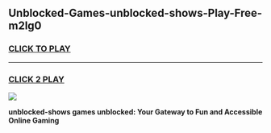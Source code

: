 
## Unblocked-Games-unblocked-shows-Play-Free-m2lg0
<h3>
<a href="https://premium76.site?title=unblocked-shows&ref=23A">CLICK TO PLAY</a></h3>
<hr>

<h3>
<a href="https://premium76.site?title=unblocked-shows&ref=23A">CLICK 2 PLAY</a>
  
</h3>

<a href="https://premium76.site?title=unblocked-shows&ref=23A"><img src="https://clearcache.store/games.png"></a>


**unblocked-shows games unblocked: Your Gateway to Fun and Accessible Online Gaming**
